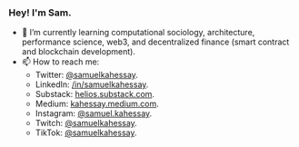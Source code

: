 ### Hey! I'm Sam.

- 🚀 I’m currently learning computational sociology, architecture, performance science, web3, and decentralized finance (smart contract and blockchain development).
- 📫 How to reach me:
  - Twitter: [@samuelkahessay](https://twitter.com/samuelkahessay).
  - LinkedIn: [/in/samuelkahessay](https://linkedin.com/in/samuelkahessay).
  - Substack: [helios.substack.com](https://helios.substack.com).
  - Medium: [kahessay.medium.com](https://kahessay.medium.com).
  - Instagram: [@samuel.kahessay](https://instagram.com/samuel.kahessay).
  - Twitch: [@samuelkahessay](https://twitch.tv/samuelkahessay).
  - TikTok: [@samuelkahessay](https://tiktok.com/samuelkahessay).

